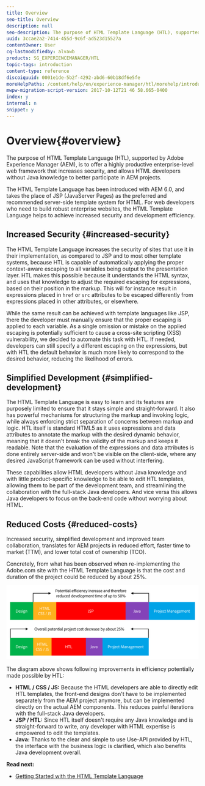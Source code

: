 ```yaml
---
title: Overview
seo-title: Overview
description: null
seo-description: The purpose of HTML Template Language (HTL), supported by Adobe Experience Manager (AEM), is to offer a highly productive enterprise-level web framework that increases security, and allows HTML developers without Java knowledge to better participate in AEM projects.
uuid: 3ccae2a2-7414-455d-9c6f-ad523d15527a
contentOwner: User
cq-lastmodifiedby: alvawb
products: SG_EXPERIENCEMANAGER/HTL
topic-tags: introduction
content-type: reference
discoiquuid: 0001e1de-5b2f-4292-abd6-60b18df6e5fe
moreHelpPaths: /content/help/en/experience-manager/htl/morehelp/introduction;/content/help/en/experience-manager/htl/morehelp/introduction
mwpw-migration-script-version: 2017-10-12T21 46 58.665-0400
index: y
internal: n
snippet: y
---
```


# Overview{#overview}

The purpose of HTML Template Language (HTL), supported by Adobe Experience Manager (AEM), is to offer a highly productive enterprise-level web framework that increases security, and allows HTML developers without Java knowledge to better participate in AEM projects.

The HTML Template Language has been introduced with AEM 6.0, and takes the place of JSP (JavaServer Pages) as the preferred and recommended server-side template system for HTML. For web developers who need to build robust enterprise websites, the HTML Template Language helps to achieve increased security and development efficiency.

## Increased Security {#increased-security}

The HTML Template Language increases the security of sites that use it in their implementation, as compared to JSP and to most other template systems, because HTL is capable of automatically applying the proper context-aware escaping to all variables being output to the presentation layer. HTL makes this possible because it understands the HTML syntax, and uses that knowledge to adjust the required escaping for expressions, based on their position in the markup. This will for instance result in expressions placed in `href` or `src` attributes to be escaped differently from expressions placed in other attributes, or elsewhere.

While the same result can be achieved with template languages like JSP, there the developer must manually ensure that the proper escaping is applied to each variable. As a single omission or mistake on the applied escaping is potentially sufficient to cause a cross-site scripting (XSS) vulnerability, we decided to automate this task with HTL. If needed, developers can still specify a different escaping on the expressions, but with HTL the default behavior is much more likely to correspond to the desired behavior, reducing the likelihood of errors.

## Simplified Development {#simplified-development}

The HTML Template Language is easy to learn and its features are purposely limited to ensure that it stays simple and straight-forward. It also has powerful mechanisms for structuring the markup and invoking logic, while always enforcing strict separation of concerns between markup and logic. HTL itself is standard HTML5 as it uses expressions and data attributes to annotate the markup with the desired dynamic behavior, meaning that it doesn't break the validity of the markup and keeps it readable. Note that the evaluation of the expressions and data attributes is done entirely server-side and won't be visible on the client-side, where any desired JavaScript framework can be used without interfering.

These capabilities allow HTML developers without Java knowledge and with little product-specific knowledge to be able to edit HTL templates, allowing them to be part of the development team, and streamlining the collaboration with the full-stack Java developers. And vice versa this allows Java developers to focus on the back-end code without worrying about HTML.

## Reduced Costs {#reduced-costs}

Increased security, simplified development and improved team collaboration, translates for AEM projects in reduced effort, faster time to market (TTM), and lower total cost of ownership (TCO).

Concretely, from what has been observed when re-implementing the Adobe.com site with the HTML Template Language is that the cost and duration of the project could be reduced by about 25%.

![](assets/chlimage_1.png)

The diagram above shows following improvements in efficiency potentially made possible by HTL:

* **HTML / CSS / JS:** Because the HTML developers are able to directly edit HTL templates, the front-end designs don't have to be implemented separately from the AEM project anymore, but can be implemented directly on the actual AEM components. This reduces painful iterations with the full-stack Java developers.
* **JSP / HTL:** Since HTL itself doesn't require any Java knowledge and is straight-forward to write, any developer with HTML expertise is empowered to edit the templates.
* **Java:** Thanks to the clear and simple to use Use-API provided by HTL, the interface with the business logic is clarified, which also benefits Java development overall.

**Read next:**

* [Getting Started with the HTML Template Language](../using/getting-started.md)

